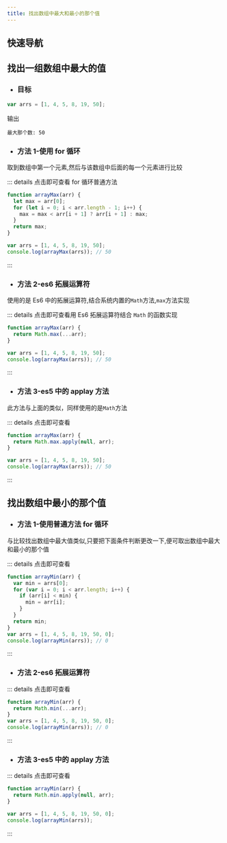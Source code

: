 ```yaml
---
title: 找出数组中最大和最小的那个值
---
```


## 快速导航

<TOC />

## 找出一组数组中最大的值

- ### 目标

```js
var arrs = [1, 4, 5, 8, 19, 50];
```

输出

```
最大那个数: 50
```

- ### 方法 1-使用 for 循环

取到数组中第一个元素,然后与该数组中后面的每一个元素进行比较

::: details 点击即可查看 for 循环普通方法

```js
function arrayMax(arr) {
  let max = arr[0];
  for (let i = 0; i < arr.length - 1; i++) {
    max = max < arr[i + 1] ? arr[i + 1] : max;
  }
  return max;
}

var arrs = [1, 4, 5, 8, 19, 50];
console.log(arrayMax(arrs)); // 50
```

:::

- ### 方法 2-es6 拓展运算符

使用的是 Es6 中的拓展运算符,结合系统内置的`Math`方法,`max`方法实现

::: details 点击即可查看用 Es6 拓展运算符结合 `Math` 的函数实现

```js
function arrayMax(arr) {
  return Math.max(...arr);
}

var arrs = [1, 4, 5, 8, 19, 50];
console.log(arrayMax(arrs)); // 50
```

:::

- ### 方法 3-es5 中的 applay 方法

此方法与上面的类似，同样使用的是`Math`方法

::: details 点击即可查看

```js
function arrayMax(arr) {
  return Math.max.apply(null, arr);
}

var arrs = [1, 4, 5, 8, 19, 50];
console.log(arrayMax(arrs)); // 50
```

:::

## 找出数组中最小的那个值

- ### 方法 1-使用普通方法 for 循环

与比较找出数组中最大值类似,只要把下面条件判断更改一下,便可取出数组中最大和最小的那个值

::: details 点击即可查看

```js
function arrayMin(arr) {
  var min = arrs[0];
  for (var i = 0; i < arr.length; i++) {
    if (arr[i] < min) {
      min = arr[i];
    }
  }
  return min;
}
var arrs = [1, 4, 5, 8, 19, 50, 0];
console.log(arrayMin(arrs)); // 0
```

:::

- ### 方法 2-es6 拓展运算符

::: details 点击即可查看

```js
function arrayMin(arr) {
  return Math.min(...arr);
}
var arrs = [1, 4, 5, 8, 19, 50, 0];
console.log(arrayMin(arrs)); // 0
```

:::

- ### 方法 3-es5 中的 applay 方法

::: details 点击即可查看

```js
function arrayMin(arr) {
  return Math.min.apply(null, arr);
}

var arrs = [1, 4, 5, 8, 19, 50, 0];
console.log(arrayMin(arrs));
```

:::
